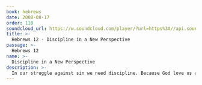 ```yaml
---
book: hebrews
date: 2008-08-17
order: 110
soundcloud_url: https://w.soundcloud.com/player/?url=https%3A//api.soundcloud.com/tracks/
title: >-
  Hebrews 12 - Discipline in a New Perspective
passage: >-
  Hebrews 12
name: >-
  Discipline in a New Perspective
description: >-
  In our struggle against sin we need discipline. Because God love us as his children he gives us the discipline we need to remain faithful in our Christian walk.
---
```


